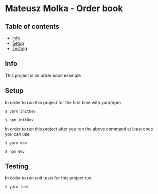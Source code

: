 # Mateusz Molka - Order book

## Table of contents
* [Info](#info)
* [Setup](#setup)
* [Testing](#testing)

## Info
This project is an order book example

## Setup
In order to run this project for the first time with yarn/npm

```
$ yarn initDev
```

```
$ npm initDev
```

In order to run this project after you ran the above command at least once you can use

```
$ yarn dev
```

```
$ npm dev
```

## Testing
In order to run unit tests for this project run

```
$ yarn test
```